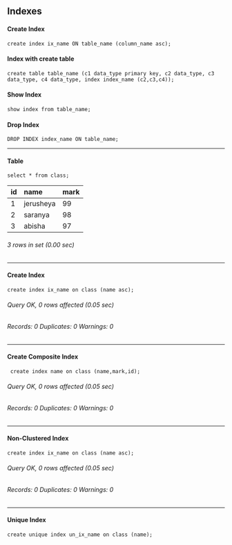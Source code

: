 ## Indexes

#### Create Index

```syntax
create index ix_name ON table_name (column_name asc);
```

#### Index with create table

```syntax
create table table_name (c1 data_type primary key, c2 data_type, c3 data_type, c4 data_type, index index_name (c2,c3,c4));
```

#### Show Index

```syntax
show index from table_name;
```

#### Drop Index

```syntax
DROP INDEX index_name ON table_name;
```
***
#### Table 

``` syntax
select * from class;
```

| id | name      | mark |
|:---|:----|:----|
|  1 | jerusheya | 99   |
|  2 | saranya   | 98   |
|  3 | abisha    | 97   |

###### 3 rows in set (0.00 sec)
***

#### Create Index 

``` syntax
create index ix_name on class (name asc);
```
###### Query OK, 0 rows affected (0.05 sec)
###### Records: 0  Duplicates: 0  Warnings: 0
***

#### Create Composite Index 
``` syntax
 create index name on class (name,mark,id);
 ```
###### Query OK, 0 rows affected (0.05 sec)
###### Records: 0  Duplicates: 0  Warnings: 0
***

#### Non-Clustered Index


```syntax
create index ix_name on class (name asc);
```
###### Query OK, 0 rows affected (0.05 sec)
###### Records: 0  Duplicates: 0  Warnings: 0
***

#### Unique Index

```syntax
create unique index un_ix_name on class (name);
```


